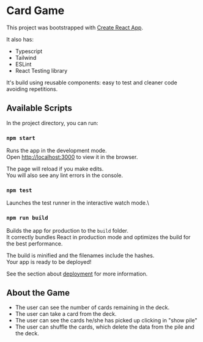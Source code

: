 # Card Game

This project was bootstrapped with [Create React App](https://github.com/facebook/create-react-app).

It also has:

- Typescript
- Tailwind
- ESLint
- React Testing library

It's build using reusable components: easy to test and cleaner code avoiding repetitions.

## Available Scripts

In the project directory, you can run:

### `npm start`

Runs the app in the development mode.\
Open [http://localhost:3000](http://localhost:3000) to view it in the browser.

The page will reload if you make edits.\
You will also see any lint errors in the console.

### `npm test`

Launches the test runner in the interactive watch mode.\

### `npm run build`

Builds the app for production to the `build` folder.\
It correctly bundles React in production mode and optimizes the build for the best performance.

The build is minified and the filenames include the hashes.\
Your app is ready to be deployed!

See the section about [deployment](https://facebook.github.io/create-react-app/docs/deployment) for more information.

## About the Game

- The user can see the number of cards remaining in the deck.
- The user can take a card from the deck.
- The user can see the cards he/she has picked up clicking in "show pile"
- The user can shuffle the cards, which delete the data from the pile and the deck.
